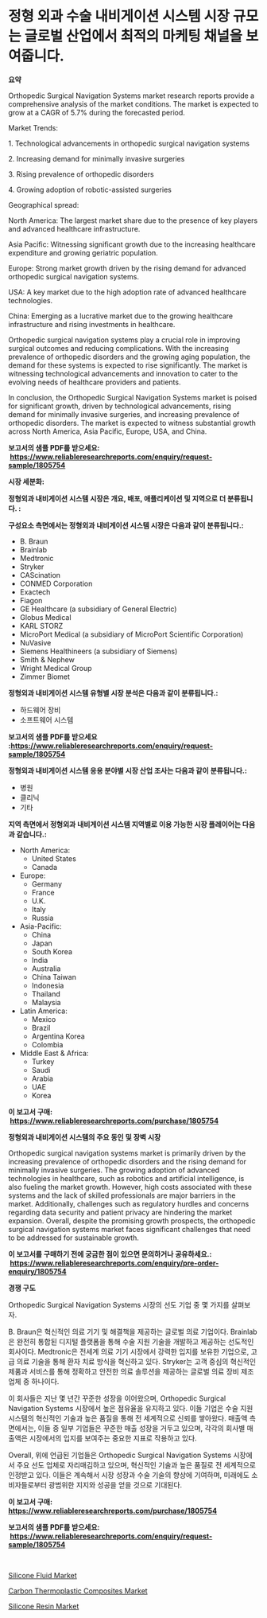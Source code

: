 <p><h1>정형 외과 수술 내비게이션 시스템 시장 규모는 글로벌 산업에서 최적의 마케팅 채널을 보여줍니다.</h1></p><p><strong>요약</strong></p>
<p><p>Orthopedic Surgical Navigation Systems market research reports provide a comprehensive analysis of the market conditions. The market is expected to grow at a CAGR of 5.7% during the forecasted period. </p><p>Market Trends:</p><p>1. Technological advancements in orthopedic surgical navigation systems</p><p>2. Increasing demand for minimally invasive surgeries</p><p>3. Rising prevalence of orthopedic disorders</p><p>4. Growing adoption of robotic-assisted surgeries</p><p>Geographical spread:</p><p>North America: The largest market share due to the presence of key players and advanced healthcare infrastructure.</p><p>Asia Pacific: Witnessing significant growth due to the increasing healthcare expenditure and growing geriatric population.</p><p>Europe: Strong market growth driven by the rising demand for advanced orthopedic surgical navigation systems.</p><p>USA: A key market due to the high adoption rate of advanced healthcare technologies.</p><p>China: Emerging as a lucrative market due to the growing healthcare infrastructure and rising investments in healthcare.</p><p>Orthopedic surgical navigation systems play a crucial role in improving surgical outcomes and reducing complications. With the increasing prevalence of orthopedic disorders and the growing aging population, the demand for these systems is expected to rise significantly. The market is witnessing technological advancements and innovation to cater to the evolving needs of healthcare providers and patients.</p><p>In conclusion, the Orthopedic Surgical Navigation Systems market is poised for significant growth, driven by technological advancements, rising demand for minimally invasive surgeries, and increasing prevalence of orthopedic disorders. The market is expected to witness substantial growth across North America, Asia Pacific, Europe, USA, and China.</p></p>
<p><strong>보고서의 샘플 PDF를 받으세요: &nbsp;<a href="https://www.reliableresearchreports.com/enquiry/request-sample/1805754">https://www.reliableresearchreports.com/enquiry/request-sample/1805754</a></strong></p>
<p><strong>시장 세분화:</strong></p>
<p><strong> 정형외과 내비게이션 시스템 시장은 개요, 배포, 애플리케이션 및 지역으로 더 분류됩니다. :</strong></p>
<p><strong>구성요소 측면에서는 정형외과 내비게이션 시스템 시장은 다음과 같이 분류됩니다.:</strong></p>
<p><ul><li>B. Braun</li><li>Brainlab</li><li>Medtronic</li><li>Stryker</li><li>CAScination</li><li>CONMED Corporation</li><li>Exactech</li><li>Fiagon</li><li>GE Healthcare (a subsidiary of General Electric)</li><li>Globus Medical</li><li>KARL STORZ</li><li>MicroPort Medical (a subsidiary of MicroPort Scientific Corporation)</li><li>NuVasive</li><li>Siemens Healthineers (a subsidiary of Siemens)</li><li>Smith & Nephew</li><li>Wright Medical Group</li><li>Zimmer Biomet</li></ul></p>
<p><strong> 정형외과 내비게이션 시스템 유형별 시장 분석은 다음과 같이 분류됩니다.:</strong></p>
<p><ul><li>하드웨어 장비</li><li>소프트웨어 시스템</li></ul></p>
<p><strong>보고서의 샘플 PDF를 받으세요 :<a href="https://www.reliableresearchreports.com/enquiry/request-sample/1805754">https://www.reliableresearchreports.com/enquiry/request-sample/1805754</a></strong></p>
<p><strong> 정형외과 내비게이션 시스템 응용 분야별 시장 산업 조사는 다음과 같이 분류됩니다.:</strong></p>
<p><ul><li>병원</li><li>클리닉</li><li>기타</li></ul></p>
<p><strong>지역 측면에서 정형외과 내비게이션 시스템 지역별로 이용 가능한 시장 플레이어는 다음과 같습니다.:</strong></p>
<p><ul>
    <li>
        North America:
        <ul>
            <li>United States</li>
            <li>Canada</li>
        </ul>
    </li>
    <li>
        Europe:
        <ul>
            <li>Germany</li>
            <li>France</li>
            <li>U.K.</li>
            <li>Italy</li>
            <li>Russia</li>
        </ul>
    </li>
    <li>
        Asia-Pacific:
        <ul>
            <li>China</li>
            <li>Japan</li>
            <li>South Korea</li>
            <li>India</li>
            <li>Australia</li>
            <li>China Taiwan</li>
            <li>Indonesia</li>
            <li>Thailand</li>
            <li>Malaysia</li>
        </ul>
    </li>
    <li>
        Latin America:
        <ul>
            <li>Mexico</li>
            <li>Brazil</li>
            <li>Argentina Korea</li>
            <li>Colombia</li>
        </ul>
    </li>
    <li>
        Middle East & Africa:
        <ul>
            <li>Turkey</li>
            <li>Saudi</li>
            <li>Arabia</li>
            <li>UAE</li>
            <li>Korea</li>
        </ul>
    </li>
    </ul></p>
<p><strong>이 보고서 구매: &nbsp;<a href="https://www.reliableresearchreports.com/purchase/1805754">https://www.reliableresearchreports.com/purchase/1805754</a></strong></p>
<p><strong>정형외과 내비게이션 시스템의 주요 동인 및 장벽 시장</strong></p>
<p><p>Orthopedic surgical navigation systems market is primarily driven by the increasing prevalence of orthopedic disorders and the rising demand for minimally invasive surgeries. The growing adoption of advanced technologies in healthcare, such as robotics and artificial intelligence, is also fueling the market growth. However, high costs associated with these systems and the lack of skilled professionals are major barriers in the market. Additionally, challenges such as regulatory hurdles and concerns regarding data security and patient privacy are hindering the market expansion. Overall, despite the promising growth prospects, the orthopedic surgical navigation systems market faces significant challenges that need to be addressed for sustainable growth.</p></p>
<p><strong>이 보고서를 구매하기 전에 궁금한 점이 있으면 문의하거나 공유하세요.: &nbsp;<a href="https://www.reliableresearchreports.com/enquiry/pre-order-enquiry/1805754">https://www.reliableresearchreports.com/enquiry/pre-order-enquiry/1805754</a></strong></p>
<p><strong>경쟁 구도</strong></p>
<p><p>Orthopedic Surgical Navigation Systems 시장의 선도 기업 중 몇 가지를 살펴보자. </p><p>B. Braun은 혁신적인 의료 기기 및 해결책을 제공하는 글로벌 의료 기업이다. Brainlab은 완전히 통합된 디지털 플랫폼을 통해 수술 지원 기술을 개발하고 제공하는 선도적인 회사이다. Medtronic은 전세계 의료 기기 시장에서 강력한 입지를 보유한 기업으로, 고급 의료 기술을 통해 환자 치료 방식을 혁신하고 있다. Stryker는 고객 중심의 혁신적인 제품과 서비스를 통해 정확하고 안전한 의료 솔루션을 제공하는 글로벌 의료 장비 제조 업체 중 하나이다. </p><p>이 회사들은 지난 몇 년간 꾸준한 성장을 이어왔으며, Orthopedic Surgical Navigation Systems 시장에서 높은 점유율을 유지하고 있다. 이들 기업은 수술 지원 시스템의 혁신적인 기술과 높은 품질을 통해 전 세계적으로 신뢰를 쌓아왔다. 매출액 측면에서는, 이들 중 일부 기업들은 꾸준한 매출 성장을 거두고 있으며, 각각의 회사별 매출액은 시장에서의 입지를 보여주는 중요한 지표로 작용하고 있다. </p><p>Overall, 위에 언급된 기업들은 Orthopedic Surgical Navigation Systems 시장에서 주요 선도 업체로 자리매김하고 있으며, 혁신적인 기술과 높은 품질로 전 세계적으로 인정받고 있다. 이들은 계속해서 시장 성장과 수술 기술의 향상에 기여하며, 미래에도 소비자들로부터 광범위한 지지와 성공을 얻을 것으로 기대된다.</p></p>
<p><strong>이 보고서 구매: &nbsp; <a href="https://www.reliableresearchreports.com/purchase/1805754">https://www.reliableresearchreports.com/purchase/1805754</a></strong></p>
<p><strong>보고서의 샘플 PDF를 받으세요: &nbsp;<a href="https://www.reliableresearchreports.com/enquiry/request-sample/1805754">https://www.reliableresearchreports.com/enquiry/request-sample/1805754</a></strong><strong></strong></p>
<p>&nbsp;</p>
<p><p><a href="https://github.com/jsmusil/Market-Research-Report-List-2/blob/main/silicone-fluid-market.md">Silicone Fluid Market</a></p><p><a href="https://github.com/yemakinde/Market-Research-Report-List-1/blob/main/carbon-thermoplastic-composites-market.md">Carbon Thermoplastic Composites Market</a></p><p><a href="https://github.com/bmorecock/Market-Research-Report-List-2/blob/main/silicone-resin-market.md">Silicone Resin Market</a></p></p>